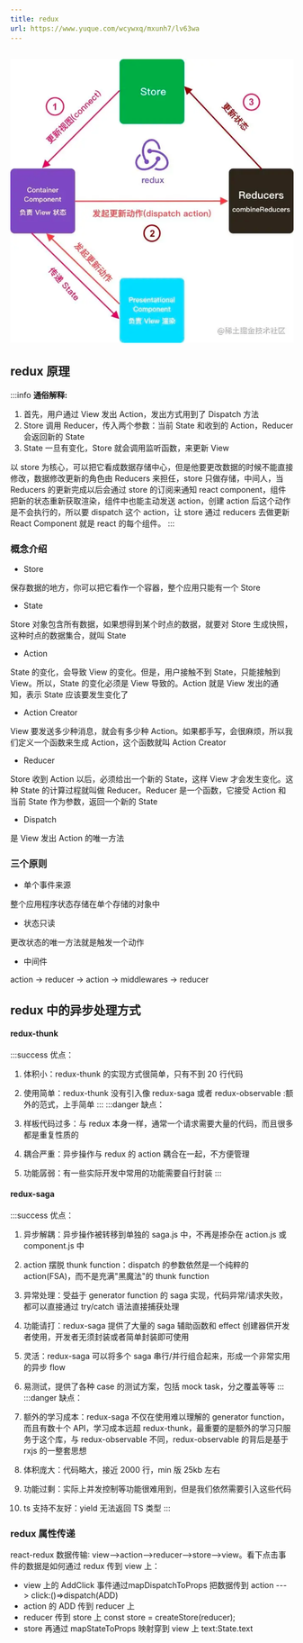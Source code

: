 ```yaml
---
title: redux
url: https://www.yuque.com/wcywxq/mxunh7/lv63wa
---
```


<a name="Ym5u3"></a>

## ![image.png](../../../assets/lv63wa/1647690613642-27b36729-1d2c-49db-82ea-fa36534369cf.png)

<a name="X8NnL"></a>

## redux 原理

:::info
**通俗解释:**

1. 首先，用户通过 View 发出 Action，发出方式用到了 Dispatch 方法
2. Store 调用 Reducer，传入两个参数：当前 State 和收到的 Action，Reducer 会返回新的 State
3. State 一旦有变化，Store 就会调用监听函数，来更新 View

以 store 为核心，可以把它看成数据存储中心，但是他要更改数据的时候不能直接修改，数据修改更新的角色由 Reducers 来担任，store 只做存储，中间人，当Reducers 的更新完成以后会通过 store 的订阅来通知 react component，组件把新的状态重新获取渲染，组件中也能主动发送 action，创建 action 后这个动作是不会执行的，所以要 dispatch 这个 action，让 store 通过 reducers 去做更新React Component 就是 react 的每个组件。
::: <a name="flaEE"></a>

### 概念介绍

- Store

保存数据的地方，你可以把它看作一个容器，整个应用只能有一个 Store

- State

Store 对象包含所有数据，如果想得到某个时点的数据，就要对 Store 生成快照，这种时点的数据集合，就叫 State

- Action

State 的变化，会导致 View 的变化。但是，用户接触不到 State，只能接触到 View。所以，State 的变化必须是 View 导致的。Action 就是 View 发出的通知，表示 State 应该要发生变化了

- Action Creator

View 要发送多少种消息，就会有多少种 Action。如果都手写，会很麻烦，所以我们定义一个函数来生成 Action，这个函数就叫 Action Creator

- Reducer

Store 收到 Action 以后，必须给出一个新的 State，这样 View 才会发生变化。这种 State 的计算过程就叫做 Reducer。Reducer 是一个函数，它接受 Action 和当前 State 作为参数，返回一个新的 State

- Dispatch

是 View 发出 Action 的唯一方法 <a name="hy08o"></a>

### 三个原则

- 单个事件来源

整个应用程序状态存储在单个存储的对象中

- 状态只读

更改状态的唯一方法就是触发一个动作

- 中间件

action -> reducer -> action -> middlewares -> reducer <a name="W6OEV"></a>

## redux 中的异步处理方式

<a name="qj6IR"></a>

#### redux-thunk

:::success
优点：

1. 体积小：redux-thunk 的实现方式很简单，只有不到 20 行代码

2. 使用简单：redux-thunk 没有引入像 redux-saga 或者 redux-observable :额外的范式，上手简单
   :::
   :::danger
   缺点：

3. 样板代码过多：与 redux 本身一样，通常一个请求需要大量的代码，而且很多都是重复性质的

4. 耦合严重：异步操作与 redux 的 action 耦合在一起，不方便管理

5. 功能孱弱：有一些实际开发中常用的功能需要自行封装
   ::: <a name="gQjXq"></a>

#### redux-saga

:::success
优点：

1. 异步解耦：异步操作被转移到单独的 saga.js 中，不再是掺杂在 action.js 或 component.js 中

2. action 摆脱 thunk function：dispatch 的参数依然是一个纯粹的 action(FSA)，而不是充满"黑魔法"的 thunk function

3. 异常处理：受益于 generator function 的 saga 实现，代码异常/请求失败，都可以直接通过 try/catch 语法直接捕获处理

4. 功能请打：redux-saga 提供了大量的 saga 辅助函数和 effect 创建器供开发者使用，开发者无须封装或者简单封装即可使用

5. 灵活：redux-saga 可以将多个 saga 串行/并行组合起来，形成一个非常实用的异步 flow

6. 易测试，提供了各种 case 的测试方案，包括 mock task，分之覆盖等等
   :::
   :::danger
   缺点：

7. 额外的学习成本：redux-saga 不仅在使用难以理解的 generator function，而且有数十个 API，学习成本远超 redux-thunk，最重要的是额外的学习只服务于这个库，与 redux-observable 不同，redux-observable 的背后是基于 rxjs 的一整套思想

8. 体积庞大：代码略大，接近 2000 行，min 版 25kb 左右

9. 功能过剩：实际上并发控制等功能很难用到，但是我们依然需要引入这些代码

10. ts 支持不友好：yield 无法返回 TS 类型
    ::: <a name="XE4t0"></a>

### redux 属性传递

react-redux 数据传输∶ view-->action-->reducer-->store-->view。看下点击事件的数据是如何通过 redux 传到 view 上：

- view 上的 AddClick 事件通过mapDispatchToProps 把数据传到 action ---> click:()=>dispatch(ADD)
- action 的 ADD 传到 reducer 上
- reducer 传到 store 上 const store = createStore(reducer);
- store 再通过 mapStateToProps 映射穿到 view 上 text:State.text
